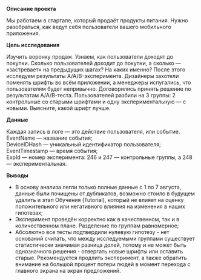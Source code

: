 **Описание проекта**

Мы работаем в стартапе, который продаёт продукты питания. Нужно разобраться, как ведут себя пользователи вашего мобильного приложения.

**Цель исследования**

Изучить воронку продаж. Узнаем, как пользователи доходят до покупки. Сколько пользователей доходит до покупки, а сколько — «застревает» на предыдущих шагах? На каких именно? После этого исследуем результаты A/A/B-эксперимента. Дизайнеры захотели поменять шрифты во всём приложении, а менеджеры испугались, что пользователям будет непривычно. Договорились принять решение по результатам A/A/B-теста. Пользователей разбили на 3 группы: 2 контрольные со старыми шрифтами и одну экспериментальную — с новыми. Выясните, какой шрифт лучше.

**Данные**

Каждая запись в логе — это действие пользователя, или событие.
<br>EventName — название события;
<br>DeviceIDHash — уникальный идентификатор пользователя;
<br>EventTimestamp — время события;
<br>ExpId — номер эксперимента: 246 и 247 — контрольные группы, а 248 — экспериментальная.

**Выводы**
* В основу анализа легли только полные данные с 1 по 7 августа, данные были почищены от дубликатов, возможно стоило в будущем удалить и этап Обучения (Tutorial), который не влияет на оценку положительного или негативного влияния на изменения в наших гипотезах;
* Эксперимент проведён корректно как в качественном, так и в количественном плане. Разделение по группам равномерное;
* Абсолютно все тесты подтвердили нулевую гипотезу - нет оснований считать, что между исследуемыми группами существует статистически значимая разница долей, потому и не может быть однозначного решения - отвергать новые шрифты или оставить старые. Рекомендуется продлить эксперимент, а также обратить внимание на большой процент потери людей в момент перехода с главного экрана на экран предложений.
